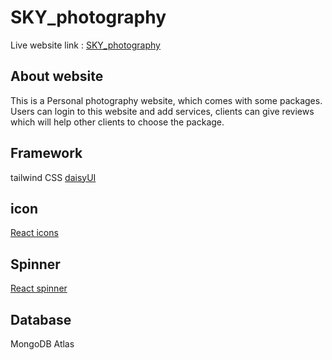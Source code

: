 # SKY_photography

Live website link : [SKY_photography](https://sky-photography-6f7e7.web.app/)

## About website

This is a Personal photography website, which comes with some packages. Users can login to this website and add services, clients can give reviews which will help other clients to choose the package.

## Framework

tailwind CSS
[daisyUI](https://daisyui.com/)

## icon

[React icons](https://react-icons.github.io/react-icons/)

## Spinner

[React spinner](https://www.npmjs.com/package/react-spinners)

## Database

MongoDB Atlas
  
